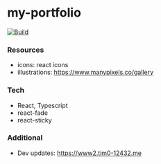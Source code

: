 # my-portfolio

[![Build](https://github.com/tim0-12432/my-portfolio/actions/workflows/build.yml/badge.svg)](https://github.com/tim0-12432/my-portfolio/actions/workflows/build.yml)

### Resources
- icons: react icons
- illustrations: https://www.manypixels.co/gallery

### Tech
- React, Typescript
- react-fade
- react-sticky

### Additional
- Dev updates: https://www2.tim0-12432.me
